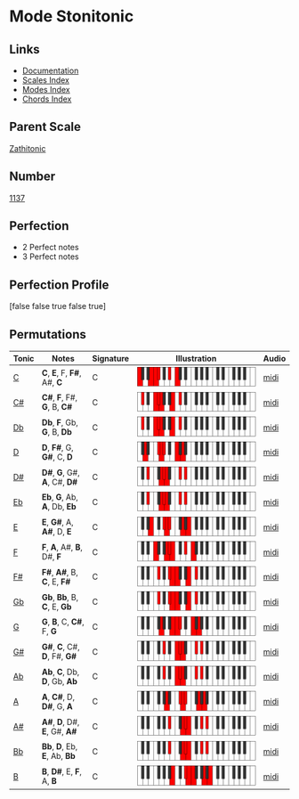 # Mode Stonitonic

## Links

- [Documentation](index.md)
- [Scales Index](Scales.md)
- [Modes Index](Modes.md)
- [Chords Index](Chords.md)

## Parent Scale

[Zathitonic](ScaleZathitonic.md)

## Number

[1137](https://ianring.com/musictheory/scales/1137)

## Perfection

- 2 Perfect notes
- 3 Perfect notes

## Perfection Profile

[false false true false true]

## Permutations

| Tonic | Notes | Signature | Illustration | Audio |
|-------|-------|-----------|--------------|-------|
| [C](ModeCNaturalStonitonic.md) | **C**, **E**, F, **F#**, A#, **C** | C | ![CNaturalStonitonic](ModeCNaturalStonitonic.png) | [midi](https://github.com/edipermadi/music/blob/main/docs/ModeCNaturalStonitonic.mid?raw=true) |
| [C#](ModeCSharpStonitonic.md) | **C#**, **F**, F#, **G**, B, **C#** | C | ![CSharpStonitonic](ModeCSharpStonitonic.png) | [midi](https://github.com/edipermadi/music/blob/main/docs/ModeCSharpStonitonic.mid?raw=true) |
| [Db](ModeDFlatStonitonic.md) | **Db**, **F**, Gb, **G**, B, **Db** | C | ![DFlatStonitonic](ModeDFlatStonitonic.png) | [midi](https://github.com/edipermadi/music/blob/main/docs/ModeDFlatStonitonic.mid?raw=true) |
| [D](ModeDNaturalStonitonic.md) | **D**, **F#**, G, **G#**, C, **D** | C | ![DNaturalStonitonic](ModeDNaturalStonitonic.png) | [midi](https://github.com/edipermadi/music/blob/main/docs/ModeDNaturalStonitonic.mid?raw=true) |
| [D#](ModeDSharpStonitonic.md) | **D#**, **G**, G#, **A**, C#, **D#** | C | ![DSharpStonitonic](ModeDSharpStonitonic.png) | [midi](https://github.com/edipermadi/music/blob/main/docs/ModeDSharpStonitonic.mid?raw=true) |
| [Eb](ModeEFlatStonitonic.md) | **Eb**, **G**, Ab, **A**, Db, **Eb** | C | ![EFlatStonitonic](ModeEFlatStonitonic.png) | [midi](https://github.com/edipermadi/music/blob/main/docs/ModeEFlatStonitonic.mid?raw=true) |
| [E](ModeENaturalStonitonic.md) | **E**, **G#**, A, **A#**, D, **E** | C | ![ENaturalStonitonic](ModeENaturalStonitonic.png) | [midi](https://github.com/edipermadi/music/blob/main/docs/ModeENaturalStonitonic.mid?raw=true) |
| [F](ModeFNaturalStonitonic.md) | **F**, **A**, A#, **B**, D#, **F** | C | ![FNaturalStonitonic](ModeFNaturalStonitonic.png) | [midi](https://github.com/edipermadi/music/blob/main/docs/ModeFNaturalStonitonic.mid?raw=true) |
| [F#](ModeFSharpStonitonic.md) | **F#**, **A#**, B, **C**, E, **F#** | C | ![FSharpStonitonic](ModeFSharpStonitonic.png) | [midi](https://github.com/edipermadi/music/blob/main/docs/ModeFSharpStonitonic.mid?raw=true) |
| [Gb](ModeGFlatStonitonic.md) | **Gb**, **Bb**, B, **C**, E, **Gb** | C | ![GFlatStonitonic](ModeGFlatStonitonic.png) | [midi](https://github.com/edipermadi/music/blob/main/docs/ModeGFlatStonitonic.mid?raw=true) |
| [G](ModeGNaturalStonitonic.md) | **G**, **B**, C, **C#**, F, **G** | C | ![GNaturalStonitonic](ModeGNaturalStonitonic.png) | [midi](https://github.com/edipermadi/music/blob/main/docs/ModeGNaturalStonitonic.mid?raw=true) |
| [G#](ModeGSharpStonitonic.md) | **G#**, **C**, C#, **D**, F#, **G#** | C | ![GSharpStonitonic](ModeGSharpStonitonic.png) | [midi](https://github.com/edipermadi/music/blob/main/docs/ModeGSharpStonitonic.mid?raw=true) |
| [Ab](ModeAFlatStonitonic.md) | **Ab**, **C**, Db, **D**, Gb, **Ab** | C | ![AFlatStonitonic](ModeAFlatStonitonic.png) | [midi](https://github.com/edipermadi/music/blob/main/docs/ModeAFlatStonitonic.mid?raw=true) |
| [A](ModeANaturalStonitonic.md) | **A**, **C#**, D, **D#**, G, **A** | C | ![ANaturalStonitonic](ModeANaturalStonitonic.png) | [midi](https://github.com/edipermadi/music/blob/main/docs/ModeANaturalStonitonic.mid?raw=true) |
| [A#](ModeASharpStonitonic.md) | **A#**, **D**, D#, **E**, G#, **A#** | C | ![ASharpStonitonic](ModeASharpStonitonic.png) | [midi](https://github.com/edipermadi/music/blob/main/docs/ModeASharpStonitonic.mid?raw=true) |
| [Bb](ModeBFlatStonitonic.md) | **Bb**, **D**, Eb, **E**, Ab, **Bb** | C | ![BFlatStonitonic](ModeBFlatStonitonic.png) | [midi](https://github.com/edipermadi/music/blob/main/docs/ModeBFlatStonitonic.mid?raw=true) |
| [B](ModeBNaturalStonitonic.md) | **B**, **D#**, E, **F**, A, **B** | C | ![BNaturalStonitonic](ModeBNaturalStonitonic.png) | [midi](https://github.com/edipermadi/music/blob/main/docs/ModeBNaturalStonitonic.mid?raw=true) |
